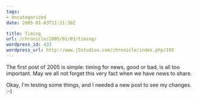 ```yaml
---
tags:
- Uncategorized
date: 2005-01-03T11:21:38Z

title: Timing
url: /chronicle/2005/01/03/timing/
wordpress_id: 433
wordpress_url: http://www.j5studios.com/chronicle/index.php/103
---
```


The first post of 2005 is simple: timing for news, good or bad, is all too important.  May we all not forget this very fact when we have news to share.


Okay, I'm testing some things, and I needed a new post to see my changes.  :-)

